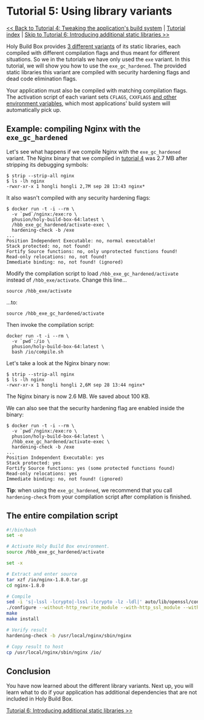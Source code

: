 # Tutorial 5: Using library variants

[<< Back to Tutorial 4: Tweaking the application's build system](TUTORIAL-4-TWEAKING-APPS.md) | [Tutorial index](README.md#tutorials) | [Skip to Tutorial 6: Introducing additional static libraries >>](TUTORIAL-6-ADDITIONAL-STATIC-LIBS.md)

Holy Build Box provides [3 different variants](LIBRARY-VARIANTS.md) of its static libraries, each compiled with different compilation flags and thus meant for different situations. So we in the tutorials we have only used the `exe` variant. In this tutorial, we will show you how to use the `exe_gc_hardened`. The provided static libraries this variant are compiled with security hardening flags and dead code elimination flags.

Your application must also be compiled with matching compilation flags. The activation script of each variant sets `CFLAGS`, `CXXFLAGS` [and other environment variables](ENVIRONMENT-STRUCTURE.md), which most applications' build system will automatically pick up.

## Example: compiling Nginx with the `exe_gc_hardened`

Let's see what happens if we compile Nginx with the `exe_gc_hardened` variant. The Nginx binary that we compiled in [tutorial 4](TUTORIAL-4-TWEAKING-APPS.md) was 2.7 MB after stripping its debugging symbols:

    $ strip --strip-all nginx
    $ ls -lh nginx
    -rwxr-xr-x 1 hongli hongli 2,7M sep 28 13:43 nginx*

It also wasn't compiled with any security hardening flags:

    $ docker run -t -i --rm \
      -v `pwd`/nginx:/exe:ro \
      phusion/holy-build-box-64:latest \
      /hbb_exe_gc_hardened/activate-exec \
      hardening-check -b /exe
    ...
    Position Independent Executable: no, normal executable!
    Stack protected: no, not found!
    Fortify Source functions: no, only unprotected functions found!
    Read-only relocations: no, not found!
    Immediate binding: no, not found! (ignored)

Modify the compilation script to load `/hbb_exe_gc_hardened/activate` instead of `/hbb_exe/activate`. Change this line...

    source /hbb_exe/activate

...to:

    source /hbb_exe_gc_hardened/activate

Then invoke the compilation script:

    docker run -t -i --rm \
      -v `pwd`:/io \
      phusion/holy-build-box-64:latest \
      bash /io/compile.sh

Let's take a look at the Nginx binary now:

    $ strip --strip-all nginx
    $ ls -lh nginx
    -rwxr-xr-x 1 hongli hongli 2,6M sep 28 13:44 nginx*

The Nginx binary is now 2.6 MB. We saved about 100 KB.

We can also see that the security hardening flag are enabled inside the binary:

    $ docker run -t -i --rm \
      -v `pwd`/nginx:/exe:ro \
      phusion/holy-build-box-64:latest \
      /hbb_exe_gc_hardened/activate-exec \
      hardening-check -b /exe
    ...
    Position Independent Executable: yes
    Stack protected: yes
    Fortify Source functions: yes (some protected functions found)
    Read-only relocations: yes
    Immediate binding: no, not found! (ignored)

**Tip**: when using the `exe_gc_hardened`, we recommend that you call `hardening-check` from your compilation script after compilation is finished.

## The entire compilation script

~~~bash
#!/bin/bash
set -e

# Activate Holy Build Box environment.
source /hbb_exe_gc_hardened/activate

set -x

# Extract and enter source
tar xzf /io/nginx-1.8.0.tar.gz
cd nginx-1.8.0

# Compile
sed -i 's|-lssl -lcrypto|-lssl -lcrypto -lz -ldl|' auto/lib/openssl/conf
./configure --without-http_rewrite_module --with-http_ssl_module --with-ld-opt="$LDFLAGS"
make
make install

# Verify result
hardening-check -b /usr/local/nginx/sbin/nginx

# Copy result to host
cp /usr/local/nginx/sbin/nginx /io/
~~~

## Conclusion

You have now learned about the different library variants. Next up, you will learn what to do if your application has additional dependencies that are not included in Holy Build Box.

[Tutorial 6: Introducing additional static libraries >>](TUTORIAL-6-ADDITIONAL-STATIC-LIBS.md)
